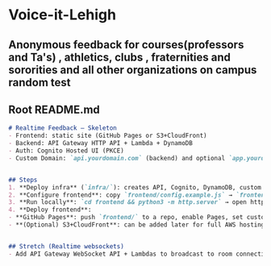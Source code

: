 # Voice-it-Lehigh
Anonymous feedback for courses(professors and Ta's) , athletics, clubs , fraternities and sororities and all other organizations on campus
random test
---


## Root README.md
```md
# Realtime Feedback — Skeleton
- Frontend: static site (GitHub Pages or S3+CloudFront)
- Backend: API Gateway HTTP API + Lambda + DynamoDB
- Auth: Cognito Hosted UI (PKCE)
- Custom Domain: `api.yourdomain.com` (backend) and optional `app.yourdomain.com` (frontend)


## Steps
1. **Deploy infra** (`infra/`): creates API, Cognito, DynamoDB, custom domain + DNS.
2. **Configure frontend**: copy `frontend/config.example.js` → `frontend/config.js` and set values from CDK outputs.
3. **Run locally**: `cd frontend && python3 -m http.server` → open http://localhost:8000
4. **Deploy frontend**:
- **GitHub Pages**: push `frontend/` to a repo, enable Pages, set custom domain `app.yourdomain.com`, add DNS CNAME to `<user>.github.io`.
- **(Optional) S3+CloudFront**: can be added later for full AWS hosting.


## Stretch (Realtime websockets)
- Add API Gateway WebSocket API + Lambdas to broadcast to room connections, or switch to AppSync GraphQL subscriptions.